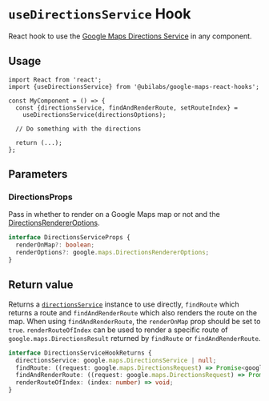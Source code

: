 # `useDirectionsService` Hook

React hook to use the [Google Maps Directions Service](https://developers.google.com/maps/documentation/javascript/reference/directions) in any component.

## Usage

```tsx
import React from 'react';
import {useDirectionsService} from '@ubilabs/google-maps-react-hooks';

const MyComponent = () => {
  const {directionsService, findAndRenderRoute, setRouteIndex} =
    useDirectionsService(directionsOptions);

  // Do something with the directions

  return (...);
};
```

## Parameters

### DirectionsProps

Pass in whether to render on a Google Maps map or not and the [DirectionsRendererOptions](https://developers.google.com/maps/documentation/javascript/reference/directions#DirectionsRendererOptions).

```TypeScript
interface DirectionsServiceProps {
  renderOnMap?: boolean;
  renderOptions?: google.maps.DirectionsRendererOptions;
}
```

## Return value

Returns a [`directionsService`](https://developers.google.com/maps/documentation/javascript/reference/directions#DirectionsService) instance to use directly, `findRoute` which returns a route and `findAndRenderRoute` which also renders the route on the map. When using `findAndRenderRoute`, the `renderOnMap` prop should be set to `true`. `renderRouteOfIndex` can be used to render a specific route of `google.maps.DirectionsResult` returned by `findRoute` or `findAndRenderRoute`.

```TypeScript
interface DirectionsServiceHookReturns {
  directionsService: google.maps.DirectionsService | null;
  findRoute: ((request: google.maps.DirectionsRequest) => Promise<google.maps.DirectionsResult>) | null;
  findAndRenderRoute: ((request: google.maps.DirectionsRequest) => Promise<google.maps.DirectionsResult>) | null;
  renderRouteOfIndex: (index: number) => void;
}
```